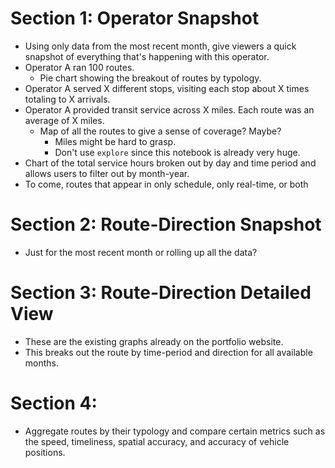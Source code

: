 # Section 1: Operator Snapshot
* Using only data from the most recent month, give viewers a quick snapshot of everything that's happening with this operator.
* Operator A ran 100 routes. 
    * Pie chart showing the breakout of routes by typology.
* Operator A served X different stops, visiting each stop about X times totaling to X arrivals.
* Operator A provided transit service across X miles. Each route was an average of X miles. 
    * Map of all the routes to give a sense of coverage? Maybe? 
        * Miles might be hard to grasp. 
        * Don't use `explore` since this notebook is already very huge. 
* Chart of the total service hours broken out by day and time period and allows users to filter out by month-year.
* To come, routes that appear in only schedule, only real-time, or both

# Section 2: Route-Direction Snapshot
* Just for the most recent month or rolling up all the data? 

# Section 3: Route-Direction Detailed View
* These are the existing graphs already on the portfolio website.
* This breaks out the route by time-period and direction for all available months. 

# Section 4: 
* Aggregate routes by their typology and compare certain metrics such as the speed, timeliness, spatial accuracy, and accuracy of vehicle positions.